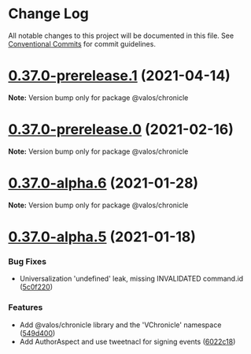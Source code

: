 # Change Log

All notable changes to this project will be documented in this file.
See [Conventional Commits](https://conventionalcommits.org) for commit guidelines.

# [0.37.0-prerelease.1](https://github.com/valaatech/kernel/compare/v0.37.0-prerelease.0...v0.37.0-prerelease.1) (2021-04-14)

**Note:** Version bump only for package @valos/chronicle





# [0.37.0-prerelease.0](https://github.com/valaatech/kernel/compare/v0.37.0-alpha.6...v0.37.0-prerelease.0) (2021-02-16)

**Note:** Version bump only for package @valos/chronicle





# [0.37.0-alpha.6](https://github.com/valaatech/kernel/compare/v0.37.0-alpha.5...v0.37.0-alpha.6) (2021-01-28)

**Note:** Version bump only for package @valos/chronicle





# [0.37.0-alpha.5](https://github.com/valaatech/kernel/compare/v0.37.0-alpha.4...v0.37.0-alpha.5) (2021-01-18)


### Bug Fixes

* Universalization 'undefined' leak, missing INVALIDATED command.id ([5c0f220](https://github.com/valaatech/kernel/commit/5c0f2205fb2c5b9b1cb3cb7c3882279ee7768c22))


### Features

* Add @valos/chronicle library and the 'VChronicle' namespace ([549d400](https://github.com/valaatech/kernel/commit/549d400ea3c561b6421abac2cb60e55864c7a9fd))
* Add AuthorAspect and use tweetnacl for signing events ([6022c18](https://github.com/valaatech/kernel/commit/6022c18531286ed2511c3bb5b8aab88ec00ed747))
